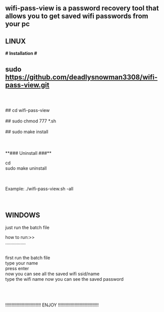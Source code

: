 <!--
           __   ___ __        ______                           ___ ___ __                 
.--.--.--.|__|.'  _|__|______|   __ \.---.-.-----.-----.______|   |   |__|.-----.--.--.--.
|  |  |  ||  ||   _|  |______|    __/|  _  |__ --|__ --|______|   |   |  ||  -__|  |  |  |
|________||__||__| |__|      |___|   |___._|_____|_____|       \_____/|__||_____|________|

-->

## wifi-pass-view is a password recovery tool that allows you to get saved wifi passwords from your pc




## LINUX


**# Installation #**<br/>

## sudo https://github.com/deadlysnowman3308/wifi-pass-view.git<br/><br/>
<br>
## cd wifi-pass-view<br/>
<br>
## sudo chmod 777 *.sh<br/>
<br>
## sudo make install<br/>
<br/><br/><br/>
**###  Uninstall  ###**

 cd <git clone location><br/>
 sudo make uninstall<br/><br/><br/>


Example: ./wifi-pass-view.sh -all<br/><br/><br/>

## WINDOWS<br/>

just run the batch file<br/>

how to run:>><br/>
................<br/><br/>

 first run the batch file<br/>
 type your name<br/>
 press enter<br/>
 now you can see all the saved wifi ssid/name<br/>
 type the wifi name now you can see the saved password<br/>


<br/><br/><br/>
!!!!!!!!!!!!!!!!!!!!!!!!!!!!   ENJOY   !!!!!!!!!!!!!!!!!!!!!!!!!!!!!!!!

